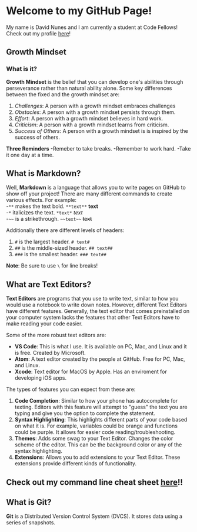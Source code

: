 # Welcome to my GitHub Page!
My name is David Nunes and I am currently a student at Code Fellows!
Check out my profile [here](https://github.com/david-nunes)!

## Growth Mindset
### What is it?
**Growth Mindset** is the belief that you can develop one's abilities through perseverance rather than natural ability alone.
Some key differences between the fixed and the growth mindset are:
1. *Challenges*: A person with a growth mindset embraces challenges
1. *Obstacles*: A person with a growth mindset persists through them.
1. *Effort*: A person with a growth mindset believes in hard work.
1. *Criticism*: A person with a growth mindset learns from criticism.
1. *Success of Others*: A person with a growth mindset is is inspired by the success of others.

**Three Reminders**
-Remeber to take breaks.
-Remember to work hard. 
-Take it one day at a time. 

## What is Markdown? 

Well, **Markdown** is a language that allows you to write pages on GitHub to show off your project!
There are many different commands to create various effects. For example:\
-`**` makes the text bold. `**text**` **text**\
-`*` italicizes the text. `*text*` *text*\
-`~~` is a strikethrough. `~~text~~` ~~text~~

Additionally there are different levels of headers:
1. `#` is the largest header. `# text#`
1. `##` is the middle-sized header. `## text##`
1. `###` is the smallest header. `### text##`

**Note**: Be sure to use `\` for line breaks!

## What are Text Editors?
**Text Editors** are programs that you use to write text, similar to how you would use a notebook to write down notes. However, different Text Editors have different features. Generally, the text editor that comes preinstalled on your computer system lacks the features that other Text Editors have to make reading your code easier.

Some of the more robust text editors are:
- **VS Code**: This is what I use. It is available on PC, Mac, and Linux and it is free. Created by Microsoft.
- **Atom**: A text editor created by the people at GitHub. Free for PC, Mac, and Linux.
- **Xcode**: Text editor for MacOS by Apple. Has an enviroment for developing iOS apps.

The types of features you can expect from these are:
1. **Code Completion**: Similar to how your phone has autocomplete for texting. Editors with this feature will attempt to "guess" the text you are typing and give you the option to complete the statement.
1. **Syntax Highlighting**: This highlights different parts of your code based on what it is. For example, variables could be orange and functions could be purple. It allows for easier code reading/troubleshooting.
1. **Themes**: Adds some swag to your Text Editor. Changes the color scheme of the editor. This can be the background color or any of the syntax highlighting.
1. **Extensions**: Allows you to add extensions to your Text Editor. These extensions provide different kinds of functionality.



## Check out my command line cheat sheet [here](/cheat-sheet.md)!!


## What is Git?

**Git** is a Distributed Version Control System (DVCS). It stores data using a series of snapshots.


